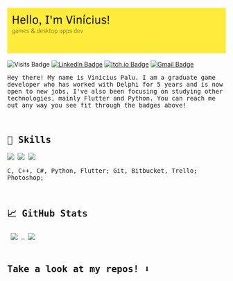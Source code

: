 ![Palups' GitHub Banner](./assets/banner.png)

![Visits Badge](https://badges.pufler.dev/visits/palups/palups)
[![LinkedIn Badge](https://img.shields.io/badge/LinkedIn-Profile-informational?style=flat&logo=linkedin&logoColor=white&color=0D76A8)](https://www.linkedin.com/in/viniciusgpalu/)
[![Itch.io Badge](https://img.shields.io/badge/Itch.io-Profile-informational?style=flat&logo=itch.io&logoColor=white&color=0D76A8)](https://palups.itch.io)
[![Gmail Badge](https://img.shields.io/badge/Gmail-informational?style=flat&logo=gmail&logoColor=white&color=c71610)](mailto:vinigpalu@gmail.com)

<samp>

  Hey there! My name is Vinicius Palu. I am a graduate game developer who has worked with Delphi for 5 years and is now open to new jobs. I've also been focusing on studying  other technologies, mainly Flutter and Python. 
  You can reach me out any way you see fit through the badges above! 
</samp>

<br>

## 💼 Skills
![](https://img.shields.io/badge/Code-Delphi-informational?style=flat&logo=delphi&logoColor=white&color=4AB197)
![](https://img.shields.io/badge/Tools-Unity-informational?style=flat&logo=Unity&logoColor=white&color=4AB197)
![](https://img.shields.io/badge/Code-MySQL-informational?style=flat&logo=MySQL&logoColor=white&color=4AB197)
<!--![](https://img.shields.io/badge/Code-Flutter-informational?style=flat&logo=flutter&logoColor=white&color=4AB197)-->

C, C++, C#, Python, Flutter; Git, Bitbucket, Trello; Photoshop;

<br>

## &#x1f4c8; GitHub Stats
<a href="https://github.com/Palups">
  <img align="center" style="margin:0.5rem" src="https://github-readme-stats.vercel.app/api/top-langs/?username=Palups&layout=compact&bg_color=101414&title_color=FFEB3B&text_color=FFEB3B&hide_border=true)" />
</a>

<a href="https://github.com/Palups">
  <img align="center" style="margin:0.5rem" src="https://github-readme-stats.vercel.app/api?username=Palups&bg_color=101414&title_color=FFEB3B&text_color=FFEB3B&hide_border=true&custom_title=Palups' Stats&include_all_commits=true&show_icons=true&hide=prs&count_private=true&hide_rank=true)" />
</a>

<br>
<br>

## Take a look at my repos! ⬇️
